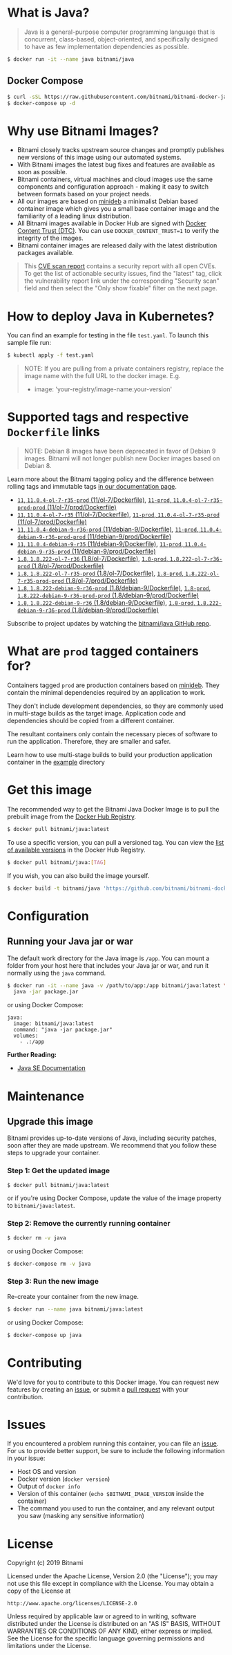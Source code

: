 # What is Java?

> Java is a general-purpose computer programming language that is concurrent, class-based, object-oriented, and specifically designed to have as few implementation dependencies as possible.

```bash
$ docker run -it --name java bitnami/java
```

## Docker Compose

```bash
$ curl -sSL https://raw.githubusercontent.com/bitnami/bitnami-docker-java/master/docker-compose.yml > docker-compose.yml
$ docker-compose up -d
```

# Why use Bitnami Images?

* Bitnami closely tracks upstream source changes and promptly publishes new versions of this image using our automated systems.
* With Bitnami images the latest bug fixes and features are available as soon as possible.
* Bitnami containers, virtual machines and cloud images use the same components and configuration approach - making it easy to switch between formats based on your project needs.
* All our images are based on [minideb](https://github.com/bitnami/minideb) a minimalist Debian based container image which gives you a small base container image and the familiarity of a leading linux distribution.
* All Bitnami images available in Docker Hub are signed with [Docker Content Trust (DTC)](https://docs.docker.com/engine/security/trust/content_trust/). You can use `DOCKER_CONTENT_TRUST=1` to verify the integrity of the images.
* Bitnami container images are released daily with the latest distribution packages available.


> This [CVE scan report](https://quay.io/repository/bitnami/java?tab=tags) contains a security report with all open CVEs. To get the list of actionable security issues, find the "latest" tag, click the vulnerability report link under the corresponding "Security scan" field and then select the "Only show fixable" filter on the next page.

# How to deploy Java in Kubernetes?

You can find an example for testing in the file `test.yaml`. To launch this sample file run:

```bash
$ kubectl apply -f test.yaml
```

> NOTE: If you are pulling from a private containers registry, replace the image name with the full URL to the docker image. E.g.
>
> - image: 'your-registry/image-name:your-version'

# Supported tags and respective `Dockerfile` links

> NOTE: Debian 8 images have been deprecated in favor of Debian 9 images. Bitnami will not longer publish new Docker images based on Debian 8.

Learn more about the Bitnami tagging policy and the difference between rolling tags and immutable tags [in our documentation page](https://docs.bitnami.com/containers/how-to/understand-rolling-tags-containers/).


- [`11`, `11.0.4-ol-7-r35-prod` (11/ol-7/Dockerfile)](https://github.com/bitnami/bitnami-docker-java/blob/11.0.4-ol-7-r35-prod/11/ol-7/Dockerfile), [`11-prod`, `11.0.4-ol-7-r35-prod-prod` (11/ol-7/prod/Dockerfile)](https://github.com/bitnami/bitnami-docker-java/blob/11.0.4-ol-7-r35-prod/11/ol-7/prod/Dockerfile)
- [`11`, `11.0.4-ol-7-r35` (11/ol-7/Dockerfile)](https://github.com/bitnami/bitnami-docker-java/blob/11.0.4-ol-7-r35/11/ol-7/Dockerfile), [`11-prod`, `11.0.4-ol-7-r35-prod` (11/ol-7/prod/Dockerfile)](https://github.com/bitnami/bitnami-docker-java/blob/11.0.4-ol-7-r35/11/ol-7/prod/Dockerfile)
- [`11`, `11.0.4-debian-9-r36-prod` (11/debian-9/Dockerfile)](https://github.com/bitnami/bitnami-docker-java/blob/11.0.4-debian-9-r36-prod/11/debian-9/Dockerfile), [`11-prod`, `11.0.4-debian-9-r36-prod-prod` (11/debian-9/prod/Dockerfile)](https://github.com/bitnami/bitnami-docker-java/blob/11.0.4-debian-9-r36-prod/11/debian-9/prod/Dockerfile)
- [`11`, `11.0.4-debian-9-r35` (11/debian-9/Dockerfile)](https://github.com/bitnami/bitnami-docker-java/blob/11.0.4-debian-9-r35/11/debian-9/Dockerfile), [`11-prod`, `11.0.4-debian-9-r35-prod` (11/debian-9/prod/Dockerfile)](https://github.com/bitnami/bitnami-docker-java/blob/11.0.4-debian-9-r35/11/debian-9/prod/Dockerfile)
- [`1.8`, `1.8.222-ol-7-r36` (1.8/ol-7/Dockerfile)](https://github.com/bitnami/bitnami-docker-java/blob/1.8.222-ol-7-r36/1.8/ol-7/Dockerfile), [`1.8-prod`, `1.8.222-ol-7-r36-prod` (1.8/ol-7/prod/Dockerfile)](https://github.com/bitnami/bitnami-docker-java/blob/1.8.222-ol-7-r36/1.8/ol-7/prod/Dockerfile)
- [`1.8`, `1.8.222-ol-7-r35-prod` (1.8/ol-7/Dockerfile)](https://github.com/bitnami/bitnami-docker-java/blob/1.8.222-ol-7-r35-prod/1.8/ol-7/Dockerfile), [`1.8-prod`, `1.8.222-ol-7-r35-prod-prod` (1.8/ol-7/prod/Dockerfile)](https://github.com/bitnami/bitnami-docker-java/blob/1.8.222-ol-7-r35-prod/1.8/ol-7/prod/Dockerfile)
- [`1.8`, `1.8.222-debian-9-r36-prod` (1.8/debian-9/Dockerfile)](https://github.com/bitnami/bitnami-docker-java/blob/1.8.222-debian-9-r36-prod/1.8/debian-9/Dockerfile), [`1.8-prod`, `1.8.222-debian-9-r36-prod-prod` (1.8/debian-9/prod/Dockerfile)](https://github.com/bitnami/bitnami-docker-java/blob/1.8.222-debian-9-r36-prod/1.8/debian-9/prod/Dockerfile)
- [`1.8`, `1.8.222-debian-9-r36` (1.8/debian-9/Dockerfile)](https://github.com/bitnami/bitnami-docker-java/blob/1.8.222-debian-9-r36/1.8/debian-9/Dockerfile), [`1.8-prod`, `1.8.222-debian-9-r36-prod` (1.8/debian-9/prod/Dockerfile)](https://github.com/bitnami/bitnami-docker-java/blob/1.8.222-debian-9-r36/1.8/debian-9/prod/Dockerfile)

Subscribe to project updates by watching the [bitnami/java GitHub repo](https://github.com/bitnami/bitnami-docker-java).

# What are `prod` tagged containers for?

Containers tagged `prod` are production containers based on [minideb](https://github.com/bitnami/minideb). They contain the minimal dependencies required by an application to work.

They don't include development dependencies, so they are commonly used in multi-stage builds as the target image. Application code and dependencies should be copied from a different container.

The resultant containers only contain the necessary pieces of software to run the application. Therefore, they are smaller and safer.

Learn how to use multi-stage builds to build your production application container in the [example](/example) directory

# Get this image

The recommended way to get the Bitnami Java Docker Image is to pull the prebuilt image from the [Docker Hub Registry](https://hub.docker.com/r/bitnami/java).

```bash
$ docker pull bitnami/java:latest
```

To use a specific version, you can pull a versioned tag. You can view the [list of available versions](https://hub.docker.com/r/bitnami/java/tags/) in the Docker Hub Registry.

```bash
$ docker pull bitnami/java:[TAG]
```

If you wish, you can also build the image yourself.

```bash
$ docker build -t bitnami/java 'https://github.com/bitnami/bitnami-docker-java.git#master:1.8/debian-9'
```

# Configuration

## Running your Java jar or war

The default work directory for the Java image is `/app`. You can mount a folder from your host here that includes your Java jar or war, and run it normally using the `java` command.

```bash
$ docker run -it --name java -v /path/to/app:/app bitnami/java:latest \
  java -jar package.jar
```

or using Docker Compose:

```
java:
  image: bitnami/java:latest
  command: "java -jar package.jar"
  volumes:
    - .:/app
```

**Further Reading:**

  - [Java SE Documentation](https://docs.oracle.com/javase/8/docs/api/)

# Maintenance

## Upgrade this image

Bitnami provides up-to-date versions of Java, including security patches, soon after they are made upstream. We recommend that you follow these steps to upgrade your container.

### Step 1: Get the updated image

```bash
$ docker pull bitnami/java:latest
```

or if you're using Docker Compose, update the value of the image property to `bitnami/java:latest`.

### Step 2: Remove the currently running container

```bash
$ docker rm -v java
```

or using Docker Compose:

```bash
$ docker-compose rm -v java
```

### Step 3: Run the new image

Re-create your container from the new image.

```bash
$ docker run --name java bitnami/java:latest
```

or using Docker Compose:

```bash
$ docker-compose up java
```

# Contributing

We'd love for you to contribute to this Docker image. You can request new features by creating an [issue](https://github.com/bitnami/bitnami-docker-java/issues), or submit a [pull request](https://github.com/bitnami/bitnami-docker-java/pulls) with your contribution.

# Issues

If you encountered a problem running this container, you can file an [issue](https://github.com/bitnami/bitnami-docker-java/issues). For us to provide better support, be sure to include the following information in your issue:

- Host OS and version
- Docker version (`docker version`)
- Output of `docker info`
- Version of this container (`echo $BITNAMI_IMAGE_VERSION` inside the container)
- The command you used to run the container, and any relevant output you saw (masking any sensitive
information)

# License

Copyright (c) 2019 Bitnami

Licensed under the Apache License, Version 2.0 (the "License");
you may not use this file except in compliance with the License.
You may obtain a copy of the License at

    http://www.apache.org/licenses/LICENSE-2.0

Unless required by applicable law or agreed to in writing, software
distributed under the License is distributed on an "AS IS" BASIS,
WITHOUT WARRANTIES OR CONDITIONS OF ANY KIND, either express or implied.
See the License for the specific language governing permissions and
limitations under the License.
